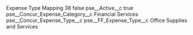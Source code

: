 <?xml version="1.0" encoding="UTF-8"?>
<CustomMetadata xmlns="http://soap.sforce.com/2006/04/metadata" xmlns:xsi="http://www.w3.org/2001/XMLSchema-instance" xmlns:xsd="http://www.w3.org/2001/XMLSchema">
    <label>Expense Type Mapping 38</label>
    <protected>false</protected>
    <values>
        <field>pse__Active__c</field>
        <value xsi:type="xsd:boolean">true</value>
    </values>
    <values>
        <field>pse__Concur_Expense_Category__c</field>
        <value xsi:type="xsd:string">Financial Services</value>
    </values>
    <values>
        <field>pse__Concur_Expense_Type__c</field>
        <value xsi:nil="true"/>
    </values>
    <values>
        <field>pse__FF_Expense_Type__c</field>
        <value xsi:type="xsd:string">Office Supplies and Services</value>
    </values>
</CustomMetadata>
